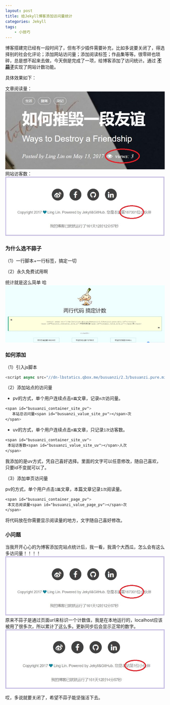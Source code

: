 ```yaml
---
layout: post
title: 给Jekyll博客添加访问量统计
categories: Jekyll
tags: 
    - 小技巧
---
```


博客搭建完已经有一段时间了，但有不少插件需要补充，比如多说要关闭了，得选择别的社会化评论；添加网站访问量；添加阅读标签；作品集等等。很零碎也琐碎，总是想不起来去做，今天倒是完成了一项，给博客添加了访问统计。通过
 <a href="http://ibruce.info/2015/04/04/busuanzi/#more" target="_blank">**不蒜子**</a>实现了网站计数功能。

具体效果如下：

文章阅读量：
<img src="/img/in-post/busuanzi-img3.jpg">
网站访客数：
<img src="/img/in-post/busuanzi-img1.jpg">

### 为什么选不蒜子

（1）一行脚本+一行标签，搞定一切

（2）永久免费试用啊

统计就是这么简单 哈
<img src="/img/in-post/busuanzi-img.jpg">

### 如何添加

（1）引入js脚本

```js
<script async src="//dn-lbstatics.qbox.me/busuanzi/2.3/busuanzi.pure.mini.js"></script>
```

（2）添加站点的访问量

 - pv的方式，单个用户连续点击```n篇```文章，记录```n次```访问量。

 ```css
 <span id="busuanzi_container_site_pv">
    本站总访问量<span id="busuanzi_value_site_pv"></span>次
</span>
 ```
 - uv的方式，单个用户连续点击```n篇```文章，只记录```1次```访客数。

 ```css
 <span id="busuanzi_container_site_uv">
  本站访客数<span id="busuanzi_value_site_uv"></span>人次
</span>
 ```
我添加的是uv方式，凭自己喜好选择。里面的文字可以任意修改，随自己喜欢，只要id不变就可以了。

（3）添加单页访问量

 pv的方式，单个用户点击```1篇```文章，本篇文章记录```1次```阅读量。

 ```css
 <span id="busuanzi_container_page_pv">
  本文总阅读量<span id="busuanzi_value_page_pv"></span>次
</span>
 ```

 将代码放在你需要显示阅读量的地方，文字随自己喜好修改。

### 小问题

当我开开心心的为博客添加完站点统计后，我一看，我滴个大西瓜，怎么会有这么多访问量！！！！
<img src="/img/in-post/busuanzi-img1.jpg">
原来不蒜子是通过页面url来标识一个计数值，我是在本地运行的，localhost应该被用了很多次，所以累计了这么多。更新同步后会显示正常的数字。
<img src="/img/in-post/busuanzi-img2.jpg">

哎，多说就要关闭了，希望不蒜子能坚强活下去。


  

